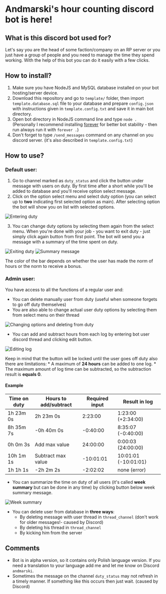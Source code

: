 # Andmarski's hour counting discord bot is here!

## What is this discord bot used for?
Let's say you are the head of some faction/company on an RP server or you just have a group of people and you need to manage the time they spend working. With the help of this bot you can do it easily with a few clicks.

## How to install?
1. Make sure you have NodeJS and MySQL database installed on your bot hosting/server device.
2. Download this repository and go to `template/` folder, then import `template.database.sql` file to your database and prepare `config.json` with instructions given in `template.config.txt` and save it in main bot directory.
3. Open bot directory in NodeJS command line and type `node .` (Personally I recommend installing [forever](https://www.npmjs.com/package/forever) for better bot stability - then run always run it with `forever .`)
4. Don't forget to type `/send_messages` command on any channel on you discord server. (it's also described in `template.config.txt`)

## How to use?

### Default user:
1. Go to channel marked as `duty_status` and click the button under message with users on duty. By first time after a short while you'll be added to database and you'll receive option select message.
2. Click on the option select menu and select duty option (you can select up to **two** indicating first selected option as main). After selecting option the bot will show you on list with selected options.

![Entering duty](https://cdn.discordapp.com/attachments/1001079843217219624/1123596290136223744/image.png)

3. You can change duty options by selecting them again from the select menu. When you're done with your job - you want to exit duty - just simply click again button from first point. The bot will send you a message with a summary of the time spent on duty.

![Exiting duty](https://cdn.discordapp.com/attachments/1001079843217219624/1123601686452240435/image.png)
![Summary message](https://cdn.discordapp.com/attachments/1001079843217219624/1123602058185027604/image.png)

The color of the bar depends on whether the user has made the norm of hours or the norm to receive a bonus.

### Admin user:
You have access to all the functions of a regular user and:
* You can delete manually user from duty (useful when someone forgets to go off duty themselves)
* You are also able to change actual user duty options by selecting them from select menu on their thread

![Changing options and deleting from duty](https://cdn.discordapp.com/attachments/1001079843217219624/1123608070044516362/image.png)

* You can add and subtract hours from each log by entering bot user discord thread and clicking edit button.

![Editing log](https://cdn.discordapp.com/attachments/1001079843217219624/1123610490103418970/image.png)

Keep in mind that the button will be locked until the user goes off duty also there are limitations:
    * A maximum of **24 hours** can be added to one log.
    * The maximum amount of log time can be subtracted, so the subtraction result is **equals 0**.
    
#### Example       
| Time on duty | Hours to add/subtract  | Required input | Result in log        |
|--------------|------------------------|----------------|----------------------|
| 1h 23m 0s    | 2h 23m 0s              | 2:23:00        | 1:23:00 (+2:34:00)   |
| 8h 35m 7s    | -0h 40m 0s             | -0:40:00       | 8:35:07 (-0:40:00)   |
| 0h 0m 3s     | Add max value          | 24:00:00       | 0:00:03 (24:00:00)   |
| 10h 1m 1s    | Subtract max value     | -10:01:01      | 10:01:01 (-10:01:01) |
| 1h 1h 1s     | -2h 2m 2s              | -2:02:02       | none (error)         |
        
* You can summarize the time on duty of all users (it's called **week summary** but can be done in any time) by clicking button below week summary message.

![Week summary](https://cdn.discordapp.com/attachments/757372887425613894/1123618699073552414/image.png)

* You can delete user from database in **three ways**:
    * By deleting message with user thread in `thread_channel` (don't work for older messages!- caused by Discord)
    * By deleting his thread in `thread_channel`
    * By kicking him from the server

## Comments
* Bot is in alpha version, so it contains only Polish language version. If you need a translation to your language add me and let me know on Discord `andmarski`.
* Sometimes the message on the channel `duty_status` may not refresh in a timely manner. If something like this occurs then just wait. (caused by Discord)